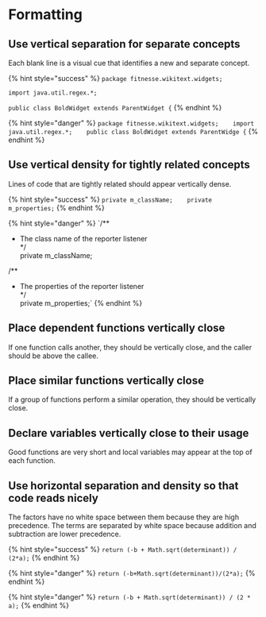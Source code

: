 # Formatting

## Use vertical separation for separate concepts

Each blank line is a visual cue that identifies a new and separate concept.

{% hint style="success" %}
`package fitnesse.wikitext.widgets;`

`import java.util.regex.*;`

`public class BoldWidget extends ParentWidget {`
{% endhint %}

{% hint style="danger" %}
`package fitnesse.wikitext.widgets;   
import java.util.regex.*;   
public class BoldWidget extends ParentWidge {`
{% endhint %}

## Use vertical density for tightly related concepts

Lines of code that are tightly related should appear vertically dense.

{% hint style="success" %}
`private m_className;   
private m_properties;`
{% endhint %}

{% hint style="danger" %}
`/**  
 * The class name of the reporter listener  
 */  
private m_className;  
  
/**  
 * The properties of the reporter listener  
 */  
private m_properties;`
{% endhint %}

## Place dependent functions vertically close

If one function calls another, they should be vertically close, and the caller should be above the callee.

## Place similar functions vertically close

If a group of functions perform a similar operation, they should be vertically close.

## Declare variables vertically close to their usage

Good functions are very short and local variables may appear at the top of each function.

## Use horizontal separation and density so that code reads nicely

The factors have no white space between them because they are high precedence. The terms are separated by white space because addition and subtraction are lower precedence.

{% hint style="success" %}
`return (-b + Math.sqrt(determinant)) / (2*a);`
{% endhint %}

{% hint style="danger" %}
`return (-b+Math.sqrt(determinant))/(2*a);`
{% endhint %}

{% hint style="danger" %}
`return (-b + Math.sqrt(determinant)) / (2 * a);`
{% endhint %}

